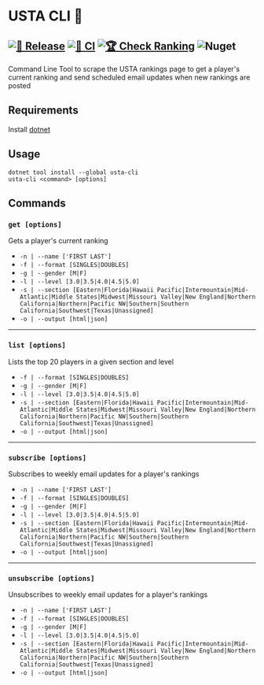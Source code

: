 # USTA CLI 🎾

## [![🚀 Release](https://github.com/lineville/usta-cli/actions/workflows/release.yml/badge.svg)](https://github.com/lineville/usta-cli/actions/workflows/release.yml) [![🧪 CI](https://github.com/lineville/usta-cli/actions/workflows/ci.yml/badge.svg)](https://github.com/lineville/usta-cli/actions/workflows/ci.yml) [![🏆 Check Ranking](https://github.com/lineville/usta-cli/actions/workflows/check_rank.yml/badge.svg)](https://github.com/lineville/usta-cli/actions/workflows/check_rank.yml) ![Nuget](https://img.shields.io/nuget/v/usta-cli)

Command Line Tool to scrape the USTA rankings page to get a player's current ranking and send scheduled email updates when new rankings are posted

## Requirements

Install [dotnet](https://dotnet.microsoft.com/en-us/download)

## Usage

```console
dotnet tool install --global usta-cli
usta-cli <command> [options]
```

## Commands

### `get [options]`

Gets a player's current ranking

- `-n | --name ['FIRST LAST']`
- `-f | --format [SINGLES|DOUBLES]`
- `-g | --gender [M|F]`
- `-l | --level [3.0|3.5|4.0|4.5|5.0]`
- `-s | --section [Eastern|Florida|Hawaii Pacific|Intermountain|Mid-Atlantic|Middle States|Midwest|Missouri Valley|New England|Northern California|Northern|Pacific NW|Southern|Southern California|Southwest|Texas|Unassigned]`
- `-o | --output [html|json]`

---

### `list [options]`

Lists the top 20 players in a given section and level

- `-f | --format [SINGLES|DOUBLES]`
- `-g | --gender [M|F]`
- `-l | --level [3.0|3.5|4.0|4.5|5.0]`
- `-s | --section [Eastern|Florida|Hawaii Pacific|Intermountain|Mid-Atlantic|Middle States|Midwest|Missouri Valley|New England|Northern California|Northern|Pacific NW|Southern|Southern California|Southwest|Texas|Unassigned]`
- `-o | --output [html|json]`

---

### `subscribe [options]`

Subscribes to weekly email updates for a player's rankings

- `-n | --name ['FIRST LAST']`
- `-f | --format [SINGLES|DOUBLES]`
- `-g | --gender [M|F]`
- `-l | --level [3.0|3.5|4.0|4.5|5.0]`
- `-s | --section [Eastern|Florida|Hawaii Pacific|Intermountain|Mid-Atlantic|Middle States|Midwest|Missouri Valley|New England|Northern California|Northern|Pacific NW|Southern|Southern California|Southwest|Texas|Unassigned]`
- `-o | --output [html|json]`

---

### `unsubscribe [options]`

Unsubscribes to weekly email updates for a player's rankings

- `-n | --name ['FIRST LAST']`
- `-f | --format [SINGLES|DOUBLES]`
- `-g | --gender [M|F]`
- `-l | --level [3.0|3.5|4.0|4.5|5.0]`
- `-s | --section [Eastern|Florida|Hawaii Pacific|Intermountain|Mid-Atlantic|Middle States|Midwest|Missouri Valley|New England|Northern California|Northern|Pacific NW|Southern|Southern California|Southwest|Texas|Unassigned]`
- `-o | --output [html|json]`
